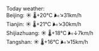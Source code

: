 Today weather:  
Beijing: ☀️   🌡️+20°C 🌬️↘31km/h  
Tianjin: ☀️   🌡️+21°C 🌬️↘30km/h  
Shijiazhuang: ☀️   🌡️+18°C 🌬️↓7km/h  
Tangshan: ☀️   🌡️+16°C 🌬️↘15km/h  
